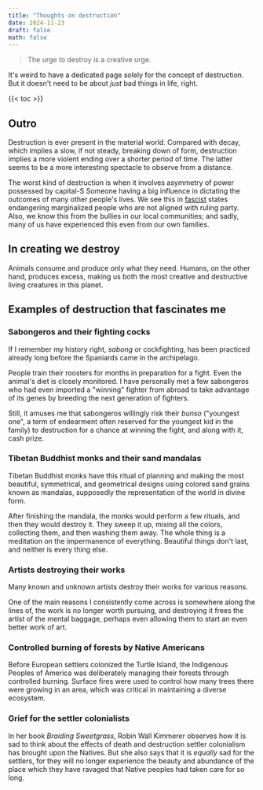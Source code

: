 ```yaml
---
title: "Thoughts on destruction"
date: 2024-11-23
draft: false
math: false
---
```


> The urge to destroy is a creative urge.

It's weird to have a dedicated page solely for the concept of
destruction. But it doesn't need to be about *just* bad things in life,
right.

{{< toc >}}

## Outro

Destruction is ever present in the material world. Compared
with decay, which implies a slow, if not steady, breaking down of form,
destruction implies a more violent ending over a shorter period of time.
The latter seems to be a more interesting spectacle to
observe from a distance.

The worst kind of destruction is when it involves asymmetry of power
possessed by capital-S Someone having a big influence in dictating the
outcomes of many other people's lives. We see this in
[fascist](/fascism) states endangering marginalized people who are not
aligned with ruling party. Also, we know this from the bullies in our
local communities; and sadly, many of us have experienced this even from
our own families.

## In creating we destroy

Animals consume and produce only what they need. Humans, on the other
hand, produces excess, making us both the most creative and destructive
living creatures in this planet.

## Examples of destruction that fascinates me

### Sabongeros and their fighting cocks

If I remember my history right, *sabong* or cockfighting, has been
practiced already long before
the Spaniards came in the archipelago.

People train their roosters for months in preparation for a fight. Even
the animal's diet is closely monitored. I
have personally met a few sabongeros who had even imported a "winning"
fighter from abroad to take advantage of its genes by breeding the next
generation of fighters.

Still, it amuses me that sabongeros willingly risk their *bunso*
("youngest one", a term of endearment often reserved for the youngest
kid in the family) to destruction for a chance at winning the fight, and
along with it, cash prize.

### Tibetan Buddhist monks and their sand mandalas

Tibetan Buddhist monks have this ritual of planning and
making the most beautiful, symmetrical, and geometrical designs using
colored sand grains known as mandalas, supposedly the representation of
the world in divine form.

After finishing the mandala, the monks would perform a few rituals, and
then they would destroy it. They sweep it up, mixing all the colors,
collecting them, and then washing them away. The whole thing is a
meditation on the impermanence of everything. Beautiful things don't
last, and neither is every thing else.

### Artists destroying their works

Many known and unknown artists destroy their works for various reasons.

One of the main reasons I consistently come across is somewhere along
the lines of, the work is no longer worth pursuing, and destroying it
frees the artist of the mental baggage, perhaps even allowing them to
start an even better work of art.

### Controlled burning of forests by Native Americans

Before European settlers colonized the Turtle Island, the Indigenous
Peoples of America was deliberately managing their forests through
controlled burning. Surface fires were used to control how many trees
there were growing in an area, which was critical in maintaining a
diverse ecosystem.

### Grief for the settler colonialists

In her book *Braiding Sweetgrass*, Robin Wall Kimmerer observes how it
is sad to think about the effects of death and destruction settler
colonialism has brought upon the Natives. But she also says that it is
*equally* sad for the settlers, for they will no longer experience the
beauty and abundance of the place which they have ravaged that Native
peoples had taken care for so long.
